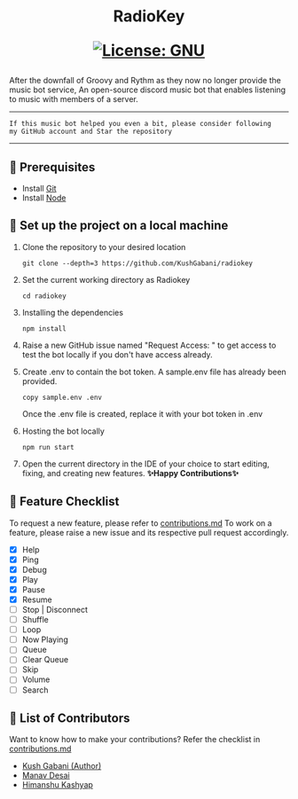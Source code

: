 <h1 align="center">

RadioKey

[![License: GNU](https://img.shields.io/badge/License-GNU-green.svg)](https://opensource.org/licenses/gpl-license)

</h1>

After the downfall of Groovy and Rythm as they now no longer provide the music bot service, An open-source discord music bot that enables listening to music with members of a server.

---

```
If this music bot helped you even a bit, please consider following
my GitHub account and Star the repository
```

---

## 🎡 Prerequisites
- Install [Git](https://git-scm.com/downloads)
- Install [Node](https://nodejs.org/en/download/)

## 🚀 Set up the project on a local machine
1. Clone the repository to your desired location
    ```shell
    git clone --depth=3 https://github.com/KushGabani/radiokey
    ```
2. Set the current working directory as Radiokey
    ```shell
    cd radiokey
    ```
3. Installing the dependencies
    ```shell
    npm install
    ```
   
4. Raise a new GitHub issue named "Request Access: <your name>" to get access to test the bot locally if you don't have access already.

5. Create .env to contain the bot token. A sample.env file has already been provided.
    ```shell
    copy sample.env .env
    ```
    Once the .env file is created, replace it with your bot token in .env 

6. Hosting the bot locally
    ```shell
    npm run start
    ```

7. Open the current directory in the IDE of your choice to start editing, fixing, and creating new features. **✨Happy Contributions✨**

## 💎 Feature Checklist
To request a new feature, please refer to [contributions.md](https://github.com/KushGabani/radiokey/blob/main/Contributions.md)
To work on a feature, please raise a new issue and its respective pull request accordingly.
- [x] Help
- [x] Ping
- [x] Debug
- [x] Play
- [x] Pause
- [x] Resume
- [ ] Stop | Disconnect
- [ ] Shuffle
- [ ] Loop
- [ ] Now Playing
- [ ] Queue
- [ ] Clear Queue
- [ ] Skip
- [ ] Volume
- [ ] Search

## 🌟 List of Contributors
Want to know how to make your contributions? Refer the checklist in [contributions.md](https://github.com/KushGabani/radiokey/blob/main/Contributions.md)
- [Kush Gabani (Author)](https://github.com/KushGabani/)
- [Manav Desai](https://github.com/ManavD522/)
- [Himanshu Kashyap](https://github.com/thehimanshukashyap/)
